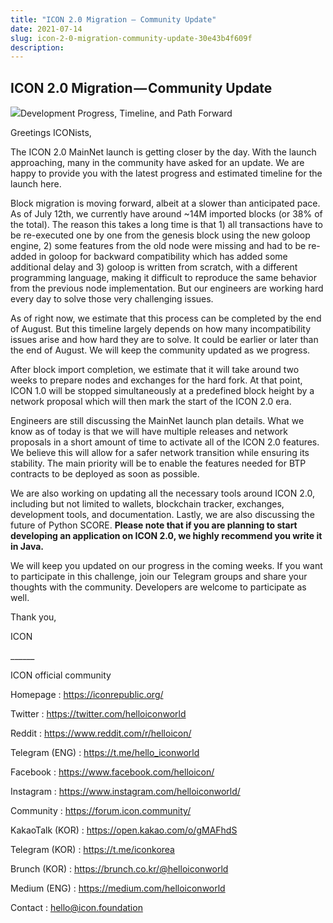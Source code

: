 ```yaml
---
title: "ICON 2.0 Migration — Community Update"
date: 2021-07-14
slug: icon-2-0-migration-community-update-30e43b4f609f
description:
---
```


## ICON 2.0 Migration — Community Update

![](https://cdn-images-1.medium.com/max/800/1*ACaP2uFftohEr8O7TDF_vA.png)Development Progress, Timeline, and Path Forward

Greetings ICONists,

The ICON 2.0 MainNet launch is getting closer by the day. With the launch approaching, many in the community have asked for an update. We are happy to provide you with the latest progress and estimated timeline for the launch here.

Block migration is moving forward, albeit at a slower than anticipated pace. As of July 12th, we currently have around ~14M imported blocks (or 38% of the total). The reason this takes a long time is that 1) all transactions have to be re-executed one by one from the genesis block using the new goloop engine, 2) some features from the old node were missing and had to be re-added in goloop for backward compatibility which has added some additional delay and 3) goloop is written from scratch, with a different programming language, making it difficult to reproduce the same behavior from the previous node implementation. But our engineers are working hard every day to solve those very challenging issues.

As of right now, we estimate that this process can be completed by the end of August. But this timeline largely depends on how many incompatibility issues arise and how hard they are to solve. It could be earlier or later than the end of August. We will keep the community updated as we progress.

After block import completion, we estimate that it will take around two weeks to prepare nodes and exchanges for the hard fork. At that point, ICON 1.0 will be stopped simultaneously at a predefined block height by a network proposal which will then mark the start of the ICON 2.0 era.

Engineers are still discussing the MainNet launch plan details. What we know as of today is that we will have multiple releases and network proposals in a short amount of time to activate all of the ICON 2.0 features. We believe this will allow for a safer network transition while ensuring its stability. The main priority will be to enable the features needed for BTP contracts to be deployed as soon as possible.

We are also working on updating all the necessary tools around ICON 2.0, including but not limited to wallets, blockchain tracker, exchanges, development tools, and documentation. Lastly, we are also discussing the future of Python SCORE. **Please note that if you are planning to start developing an application on ICON 2.0, we highly recommend you write it in Java.**

We will keep you updated on our progress in the coming weeks. If you want to participate in this challenge, join our Telegram groups and share your thoughts with the community. Developers are welcome to participate as well.

Thank you,

ICON

\_\_\_\_\_\_

ICON official community

Homepage : <https://iconrepublic.org/>

Twitter : <https://twitter.com/helloiconworld>

Reddit : <https://www.reddit.com/r/helloicon/>

Telegram (ENG) : <https://t.me/hello_iconworld>

Facebook : <https://www.facebook.com/helloicon/>

Instagram : <https://www.instagram.com/helloiconworld/>

Community : <https://forum.icon.community/>

KakaoTalk (KOR) : <https://open.kakao.com/o/gMAFhdS>

Telegram (KOR) : <https://t.me/iconkorea>

Brunch (KOR) : <https://brunch.co.kr/@helloiconworld>

Medium (ENG) : <https://medium.com/helloiconworld>

Contact : hello@icon.foundation

